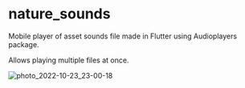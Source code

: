 # nature_sounds

Mobile player of asset sounds file made in Flutter using Audioplayers package. 

Allows playing multiple files at once.


![photo_2022-10-23_23-00-18](https://user-images.githubusercontent.com/54019003/197415523-4851912d-67ee-430d-9100-e7f41de1e185.jpg)

